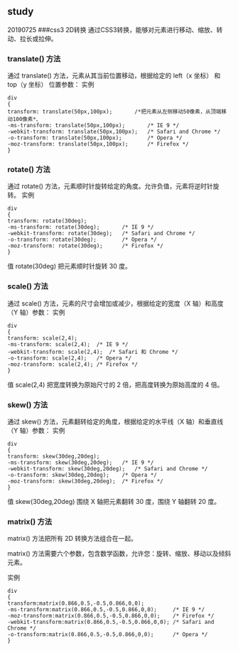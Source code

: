 ## study
20190725
###css3 2D转换
通过CSS3转换，能够对元素进行移动、缩放、转动、拉长或拉伸。
### translate() 方法
通过 translate() 方法，元素从其当前位置移动，根据给定的 left（x 坐标） 和 top（y 坐标） 位置参数：
实例
```
div
{
transform: translate(50px,100px);       /*把元素从左侧移动50像素，从顶端移动100像素*、
-ms-transform: translate(50px,100px);		/* IE 9 */
-webkit-transform: translate(50px,100px);	/* Safari and Chrome */
-o-transform: translate(50px,100px);		/* Opera */
-moz-transform: translate(50px,100px);		/* Firefox */
}
```
### rotate() 方法
通过 rotate() 方法，元素顺时针旋转给定的角度。允许负值，元素将逆时针旋转。
实例
```
div
{
transform: rotate(30deg);
-ms-transform: rotate(30deg);		/* IE 9 */
-webkit-transform: rotate(30deg);	/* Safari and Chrome */
-o-transform: rotate(30deg);		/* Opera */
-moz-transform: rotate(30deg);		/* Firefox */
}
```
值 rotate(30deg) 把元素顺时针旋转 30 度。
### scale() 方法
通过 scale() 方法，元素的尺寸会增加或减少，根据给定的宽度（X 轴）和高度（Y 轴）参数：
实例
```
div
{
transform: scale(2,4);
-ms-transform: scale(2,4);	/* IE 9 */
-webkit-transform: scale(2,4);	/* Safari 和 Chrome */
-o-transform: scale(2,4);	/* Opera */
-moz-transform: scale(2,4);	/* Firefox */
}
```
值 scale(2,4) 把宽度转换为原始尺寸的 2 倍，把高度转换为原始高度的 4 倍。

### skew() 方法
通过 skew() 方法，元素翻转给定的角度，根据给定的水平线（X 轴）和垂直线（Y 轴）参数：
实例
```
div
{
transform: skew(30deg,20deg);
-ms-transform: skew(30deg,20deg);	/* IE 9 */
-webkit-transform: skew(30deg,20deg);	/* Safari and Chrome */
-o-transform: skew(30deg,20deg);	/* Opera */
-moz-transform: skew(30deg,20deg);	/* Firefox */
}
```
值 skew(30deg,20deg) 围绕 X 轴把元素翻转 30 度，围绕 Y 轴翻转 20 度。
### matrix() 方法
matrix() 方法把所有 2D 转换方法组合在一起。

matrix() 方法需要六个参数，包含数学函数，允许您：旋转、缩放、移动以及倾斜元素。

实例
```
div
{
transform:matrix(0.866,0.5,-0.5,0.866,0,0);
-ms-transform:matrix(0.866,0.5,-0.5,0.866,0,0);		/* IE 9 */
-moz-transform:matrix(0.866,0.5,-0.5,0.866,0,0);	/* Firefox */
-webkit-transform:matrix(0.866,0.5,-0.5,0.866,0,0);	/* Safari and Chrome */
-o-transform:matrix(0.866,0.5,-0.5,0.866,0,0);		/* Opera */
}
```
